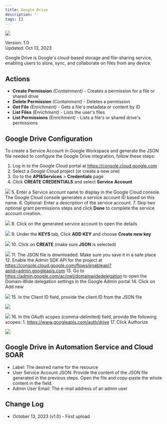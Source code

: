 ```yaml
---
title: Google Drive
description: ''
tags: []
---
```


![](/img/platform-services/automation-service/app-central/logos/google-drive.png)

Version: 1.0  
Updated: Oct 13, 2023

Google Drive is Google's cloud-based storage and file-sharing service, enabling users to store, sync, and collaborate on files from any device.

## Actions

* **Create Permission** *(Containment)* - Creates a permission for a file or shared drive
* **Delete Permission** *(Containment)* - Deletes a permission
* **Get File** *(Enrichment)* - Gets a file's metadata or content by ID
* **List Files** *(Enrichment)* - Lists the user's files
* **List Permissions** *(Enrichment)* - Lists a file's or shared drive's permissions

## Google Drive Configuration

To create a Service Account in Google Workspace and generate the JSON file needed to configure the Google Drive integration, follow these steps:

1. Log in to the Google Cloud portal at <https://console.cloud.google.com>
2. Select a Google Cloud project (or create a new one)
3. Go to the **API&Services** > **Credentials** page
4. Click **CREATE CREDENTIALS** and select **Service Account**   
  
![](/img/platform-services/automation-service/app-central/integrations/google-drive/google-drive-1.png)
5. Enter a Service account name to display in the Google Cloud console. The Google Cloud console generates a service account ID based on this name.
6. Optional: Enter a description of the service account.
7. Skip two optional grant permissions steps and click **Done** to complete the service account creation.   
  
![](/img/platform-services/automation-service/app-central/integrations/google-drive/google-drive-2.png)
8. Click on the generated service account to open the details   
  
![](/img/platform-services/automation-service/app-central/integrations/google-drive/google-drive-3.png)
9. Under the **KEYS** tab, Click **ADD KEY** and choose **Create new key**   
  
![](/img/platform-services/automation-service/app-central/integrations/google-drive/google-drive-4.png)
10. Click on **CREATE** (make sure **JSON** is selected)   
  
![](/img/platform-services/automation-service/app-central/integrations/google-drive/google-drive-5.png)
11. The JSON file is downloaded. Make sure you save it in a safe place
12. Enable the Admin SDK API for the project at <https://console.cloud.google.com/flows/enableapi?apiid=admin.googleapis.com>
13. Go to <https://admin.google.com/ac/owl/domainwidedelegation> to open the Domain-Wide delegation settings in the Google Admin portal
14. Click on Add new   
  
  
![](/img/platform-services/automation-service/app-central/integrations/google-drive/google-drive-6.png)
15. In the Client ID field, provide the client ID from the JSON file   
  
![](/img/platform-services/automation-service/app-central/integrations/google-drive/google-drive-7.png)   
  
![](/img/platform-services/automation-service/app-central/integrations/google-drive/google-drive-8.png)
16. In the OAuth scopes (comma-delimited) field, provide the following scopes:
	1. https://www.googleapis.com/auth/drive
17. Click Authorize

![](/img/platform-services/automation-service/app-central/integrations/google-drive/google-drive-9.png)

## Google Drive in Automation Service and Cloud SOAR

* Label: The desired name for the resource
* User Service Account JSON: Provide the content of the JSON file generated in the previous steps. Open the file and copy-paste the whole content in the field.
* Admin User Email: The e-mail address of an admin user

## Change Log

* October 13, 2023 (v1.0) - First upload
